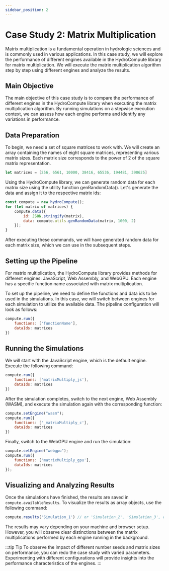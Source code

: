 ```yaml
---
sidebar_position: 2
---
```


# Case Study 2: Matrix Multiplication

Matrix multiplication is a fundamental operation in hydrologic sciences and is commonly used in various applications. In this case study, we will explore the performance of different engines available in the HydroCompute library for matrix multiplication. We will execute the matrix multiplication algorithm step by step using different engines and analyze the results.

## Main Objective

The main objective of this case study is to compare the performance of different engines in the HydroCompute library when executing the matrix multiplication algorithm. By running simulations on a stepwise execution context, we can assess how each engine performs and identify any variations in performance.

## Data Preparation

To begin, we need a set of square matrices to work with. We will create an array containing the names of eight square matrices, representing various matrix sizes. Each matrix size corresponds to the power of 2 of the square matrix representation.

```js
let matrices = [256, 6561, 10000, 38416, 65536, 194481, 390625]
```

Using the HydroCompute library, we can generate random data for each matrix size using the utility function genRandomData(). Let's generate the data and assign it to the respective matrix ids:

```js
const compute = new hydroCompute();
for (let matrix of matrices) {
    compute.data({
        id: JSON.stringify(matrix), 
        data: compute.utils.genRandomData(matrix, 1000, 2)
    });
}
```

After executing these commands, we will have generated random data for each matrix size, which we can use in the subsequent steps.

## Setting up the Pipeline

For matrix multiplication, the HydroCompute library provides methods for different engines: JavaScript, Web Assembly, and WebGPU. Each engine has a specific function name associated with matrix multiplication.

To set up the pipeline, we need to define the functions and data ids to be used in the simulations. In this case, we will switch between engines for each simulation to utilize the available data. The pipeline configuration will look as follows:

```js
compute.run({
    functions: ['functionName'],
    dataIds: matrices
})
```

## Running the Simulations

We will start with the JavaScript engine, which is the default engine. Execute the following command:

```js
compute.run({
    functions: ['matrixMultiply_js'],
    dataIds: matrices
})
```
After the simulation completes, switch to the next engine, Web Assembly (WASM), and execute the simulation again with the corresponding function:

```js
compute.setEngine("wasm");
compute.run({
    functions: ['_matrixMultiply_c'],
    dataIds: matrices
})
```

Finally, switch to the WebGPU engine and run the simulation:

```js
compute.setEngine("webgpu");
compute.run({
    functions: ['matrixMultiply_gpu'],
    dataIds: matrices
});
```

## Visualizing and Analyzing Results

Once the simulations have finished, the results are saved in `compute.availableResults`. To visualize the results as array objects, use the following command:

```js
compute.results('Simulation_1') // or 'Simulation_2', 'Simulation_3', etc.
```

The results may vary depending on your machine and browser setup. However, you will observe clear distinctions between the matrix multiplications performed by each engine running in the background.

:::tip Tip
To observe the impact of different number seeds and matrix sizes on performance, you can redo the case study with varied parameters. Experimenting with different configurations will provide insights into the performance characteristics of the engines.
:::







